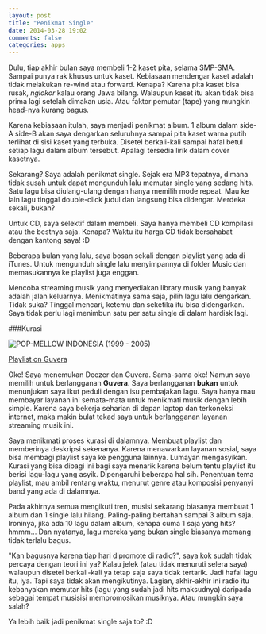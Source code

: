 ```yaml
---
layout: post
title: "Penikmat Single"
date: 2014-03-28 19:02
comments: false
categories: apps
---
```


Dulu, tiap akhir bulan saya membeli 1-2 kaset pita, selama SMP-SMA. Sampai punya rak khusus untuk kaset. Kebiasaan mendengar kaset adalah tidak melakukan re-wind atau forward. Kenapa? Karena pita kaset bisa rusak, *nglokor* kalau orang Jawa bilang. Walaupun kaset itu akan tidak bisa prima lagi setelah dimakan usia. Atau faktor pemutar (tape) yang mungkin head-nya kurang bagus.

Karena kebiasaan itulah, saya menjadi penikmat album. 1 album dalam side-A side-B akan saya dengarkan seluruhnya sampai pita kaset warna putih terlihat di sisi kaset yang terbuka. Disetel berkali-kali sampai hafal betul setiap lagu dalam album tersebut. Apalagi tersedia lirik dalam cover kasetnya.

Sekarang? Saya adalah penikmat single. Sejak era MP3 tepatnya, dimana tidak susah untuk dapat mengunduh lalu memutar single yang sedang hits. Satu lagu bisa diulang-ulang dengan hanya memilih mode repeat. Mau ke lain lagu tinggal double-click judul dan langsung bisa didengar. Merdeka sekali, bukan?

Untuk CD, saya selektif dalam membeli. Saya hanya membeli CD kompilasi atau the bestnya saja. Kenapa? Waktu itu harga CD tidak bersahabat dengan kantong saya! :D

Beberapa bulan yang lalu, saya bosan sekali dengan playlist yang ada di iTunes. Untuk mengunduh single lalu menyimpannya di folder Music dan memasukannya ke playlist juga enggan. 

Mencoba streaming musik yang menyediakan library musik yang banyak adalah jalan keluarnya. Menikmatinya sama saja, pilih lagu lalu dengarkan. Tidak suka? Tinggal mencari, ketemu dan seketika itu bisa didengarkan. Saya tidak perlu lagi menimbun satu per satu single di dalam hardisk lagi.

###Kurasi

![POP-MELLOW INDONESIA (1999 - 2005)](https://farm8.staticflickr.com/7372/13465087445_b2c0e8d210_b.jpg
 "POP-MELLOW INDONESIA (1999 - 2005)")
 
 [Playlist on Guvera](https://www.guvera.com/playlists/927897)

Oke! Saya menemukan Deezer dan Guvera. Sama-sama oke! Namun saya memilih untuk berlangganan **Guvera**. Saya berlangganan **bukan** untuk menunjukan saya ikut peduli dengan isu pembajakan lagu. Saya hanya mau membayar layanan ini semata-mata untuk menikmati musik dengan lebih simple. Karena saya bekerja seharian di depan laptop dan terkoneksi internet, maka makin bulat tekad saya untuk berlangganan layanan streaming musik ini. 

Saya menikmati proses kurasi di dalamnya. Membuat playlist dan memberinya deskripsi sekenanya. Karena menawarkan layanan sosial, saya bisa membagi playlist saya ke pengguna lainnya. Lumayan mengasyikan. Kurasi yang bisa dibagi ini bagi saya menarik karena belum tentu playlist itu berisi lagu-lagu yang asyik. Dipengaruhi beberapa hal sih. Penentuan tema playlist, mau ambil rentang waktu, menurut genre atau komposisi penyanyi band yang ada di dalamnya. 

Pada akhirnya semua mengikuti tren, musisi sekarang biasanya membuat 1 album dan 1 single lalu hilang. Paling-paling bertahan sampai 3 album saja. Ironinya, jika ada 10 lagu dalam album, kenapa cuma 1 saja yang hits? hmmm... Dan nyatanya, lagu mereka yang bukan single biasanya memang tidak terlalu bagus.

"Kan bagusnya karena tiap hari dipromote di radio?", saya kok sudah tidak percaya dengan teori ini ya? Kalau jelek (atau tidak menuruti selera saya) walaupun disetel berkali-kali ya tetap saja saya tidak tertarik. Jadi hafal lagu itu, iya. Tapi saya tidak akan mengikutinya. Lagian, akhir-akhir ini radio itu kebanyakan memutar hits (lagu yang sudah jadi hits maksudnya) daripada sebagai tempat musisisi mempromosikan musiknya. Atau mungkin saya salah?

Ya lebih baik jadi penikmat single saja to? :D